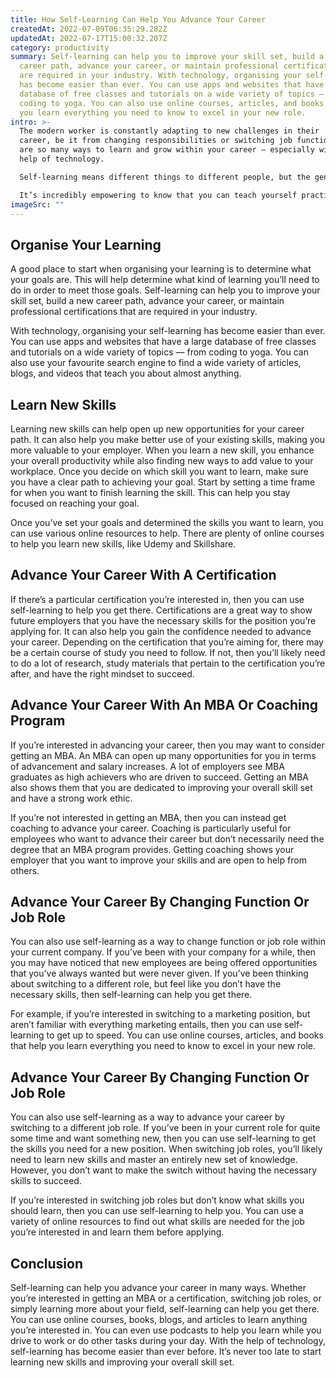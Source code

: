 ```yaml
---
title: How Self-Learning Can Help You Advance Your Career
createdAt: 2022-07-09T06:35:29.282Z
updatedAt: 2022-07-17T15:00:32.207Z
category: productivity
summary: Self-learning can help you to improve your skill set, build a new
  career path, advance your career, or maintain professional certifications that
  are required in your industry. With technology, organising your self-learning
  has become easier than ever. You can use apps and websites that have a large
  database of free classes and tutorials on a wide variety of topics — from
  coding to yoga. You can also use online courses, articles, and books that help
  you learn everything you need to know to excel in your new role.
intro: >-
  The modern worker is constantly adapting to new challenges in their
  career, be it from changing responsibilities or switching job functions. There
  are so many ways to learn and grow within your career — especially with the
  help of technology.

  Self-learning means different things to different people, but the general idea is that you’re able to learn something without relying on someone else teaching you or attending a formal class. 

  It’s incredibly empowering to know that you can teach yourself practically anything at any time that suits you. The world of self-learning has opened up a lot of opportunities for anyone who wants to advance their career, get back into the workforce after taking time off, or simply explore new hobbies. Here are some tips on how self-learning can help you advance your career.
imageSrc: ""
---
```


## Organise Your Learning

A good place to start when organising your learning is to determine what your goals are. This will help determine what kind of learning you’ll need to do in order to meet those goals.
Self-learning can help you to improve your skill set, build a new career path, advance your career, or maintain professional certifications that are required in your industry.

With technology, organising your self-learning has become easier than ever. You can use apps and websites that have a large database of free classes and tutorials on a wide variety of topics — from coding to yoga. You can also use your favourite search engine to find a wide variety of articles, blogs, and videos that teach you about almost anything.

## Learn New Skills

Learning new skills can help open up new opportunities for your career path. It can also help you make better use of your existing skills, making you more valuable to your employer. When you learn a new skill, you enhance your overall productivity while also finding new ways to add value to your workplace.
Once you decide on which skill you want to learn, make sure you have a clear path to achieving your goal. Start by setting a time frame for when you want to finish learning the skill. This can help you stay focused on reaching your goal.

Once you’ve set your goals and determined the skills you want to learn, you can use various online resources to help. There are plenty of online courses to help you learn new skills, like Udemy and Skillshare.

## Advance Your Career With A Certification

If there’s a particular certification you’re interested in, then you can use self-learning to help you get there. Certifications are a great way to show future employers that you have the necessary skills for the position you’re applying for. It can also help you gain the confidence needed to advance your career.
Depending on the certification that you’re aiming for, there may be a certain course of study you need to follow. If not, then you’ll likely need to do a lot of research, study materials that pertain to the certification you’re after, and have the right mindset to succeed.

## Advance Your Career With An MBA Or Coaching Program

If you’re interested in advancing your career, then you may want to consider getting an MBA. An MBA can open up many opportunities for you in terms of advancement and salary increases.
A lot of employers see MBA graduates as high achievers who are driven to succeed. Getting an MBA also shows them that you are dedicated to improving your overall skill set and have a strong work ethic.

If you’re not interested in getting an MBA, then you can instead get coaching to advance your career. Coaching is particularly useful for employees who want to advance their career but don’t necessarily need the degree that an MBA program provides.
Getting coaching shows your employer that you want to improve your skills and are open to help from others.

## Advance Your Career By Changing Function Or Job Role

You can also use self-learning as a way to change function or job role within your current company. If you’ve been with your company for a while, then you may have noticed that new employees are being offered opportunities that you’ve always wanted but were never given.
If you’ve been thinking about switching to a different role, but feel like you don’t have the necessary skills, then self-learning can help you get there.

For example, if you’re interested in switching to a marketing position, but aren’t familiar with everything marketing entails, then you can use self-learning to get up to speed. You can use online courses, articles, and books that help you learn everything you need to know to excel in your new role.

## Advance Your Career By Changing Function Or Job Role

You can also use self-learning as a way to advance your career by switching to a different job role. If you’ve been in your current role for quite some time and want something new, then you can use self-learning to get the skills you need for a new position.
When switching job roles, you’ll likely need to learn new skills and master an entirely new set of knowledge. However, you don’t want to make the switch without having the necessary skills to succeed.

If you’re interested in switching job roles but don’t know what skills you should learn, then you can use self-learning to help you. You can use a variety of online resources to find out what skills are needed for the job you’re interested in and learn them before applying.

## Conclusion

Self-learning can help you advance your career in many ways. Whether you’re interested in getting an MBA or a certification, switching job roles, or simply learning more about your field, self-learning can help you get there.
You can use online courses, books, blogs, and articles to learn anything you’re interested in. You can even use podcasts to help you learn while you drive to work or do other tasks during your day.
With the help of technology, self-learning has become easier than ever before. It’s never too late to start learning new skills and improving your overall skill set.
